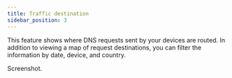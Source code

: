 ```yaml
---
title: Traffic destination
sidebar_position: 3
---
```


This feature shows where DNS requests sent by your devices are routed. In addition to viewing a map of request destinations, you can filter the information by date, device, and country.

Screenshot.
